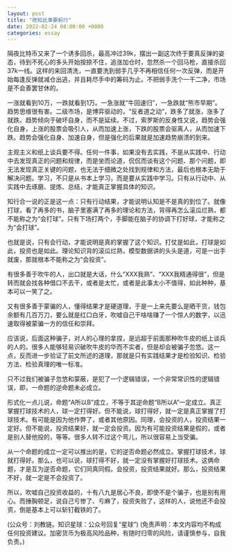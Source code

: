 ```yaml
---
layout: post
title: "绝知此事要躬行"
date: 2022-02-24 08:00:00 +0800
categories: essay
---
```


隔夜比特币又来了一个诱多回杀，最高冲过39k，摆出一副这次终于要真反弹的姿态，待到不死心的多头开始按捺不住，追涨加仓时，忽然杀一个回马枪，直接杀回37k一线。这样的来回清洗，一直要洗到弱手几乎不再相信任何一次反弹，而是开始每逢反弹就减仓出逃，并且耗尽手中的筹码为止。不把弱手洗个一干二净，市场是不会善罢甘休的。

一涨就看到10万，一跌就看到1万。一急涨就“牛回速归”，一急跌就“熊市早期”。趋势思维很有害。二级市场，是博弈驱动的，“反者道之动”，跌多了就涨，涨多了就跌。趋势倾向于破坏自身，而不是延续。不过，索罗斯的反身性又说，趋势会强化自身，上涨的股票会吸引人，从而加速上涨，下跌的股票会驱离人，从而加速下跌。趋势会强化自身、加速自身，但是强化的后果就是加速趋势崩溃的到来。

主观主义和纸上谈兵要不得。任何一件事，如果没有去实践，不是从实践中、行动中去发现真正的问题和规律，而是坐而论道，侃侃而谈有这个问题、那个问题，即无法发现真正关键的问题，也无法于细微之处找到规律和方法，最后也根本无助于解决问题。学习，不只是从书本上学习，而是要从实践中学习。只有从行动中、从实践中去琢磨、提炼、总结，才能真正掌握具体的知识。

知行合一说的正是这一点：只有行动结果，才能说明认知是不是真的到位了。就像打球，看了再多的书，脑子里塞满了再多的理论和方法，背得再怎么滚瓜烂熟，都不能称之为“会打球”。只有下场打两个，手脚能在脑子的协调下打好球，才能称之为“会打球”。

也就是说，只有会行动，才能说明是真的掌握了这个知识。打仗是如此，打球是如此，投资也是如此。理论知识背的滚瓜烂熟，模型数据讲的头头是道，可是一出手就废，那就根本不能称之为“会投资”。

有很多善于吹牛的人，出口就是大话，什么“XXX我熟”、“XXX我精通得很”，但是转而就会找各种借口不去干，或者是太忙，或者是此事太小不值得，如此种种，基本可以一笑了之。

又有很多善于蒙骗的人，懂得结果才是硬道理，于是一上来先要么是晒干货，钱包余额有几百万刀，要么就是红口白牙，吹嘘自己干啥啥赚了一个惊人的数字，以迅速取得被蒙骗一方的信任和崇拜。

应该说，后面这种骗子，对人的心理的拿捏，是远超于前面那种吹牛皮的纸上谈兵的人的。很多人能够轻易识破吹牛皮的华而不实者，但是却会被骗子忽悠。这一点，反而进一步验证了前文所述的道理，那就是只有实践结果才是检验知识、检验方法、检验真理的唯一标准。

只不过我们被骗子忽悠和蒙蔽，是犯了一个逻辑错误，一个非常常识性的逻辑错误，即，一命题的逆命题未必成立。

形式化一点儿说，命题“A所以B”成立，不等于其逆命题“B所以A”一定成立。真正掌握打球技术的人，球一定打得好。但不能说，球打得好，就一定是真正掌握了打球技术。有可能是因为他作弊了，或者其他原因。同理，会投资的人，投资结果一定好。但不能说，投资结果好，就一定会投资。因为有可能投资结果是假的，或者是别人替他投的，等等。很多人转不过这个弯儿，所以很容易上当受骗。

从一个命题的成立一定可以推出的是，它的逆否命题必然成立。掌握打球技术，球就打得好。那么，也可以说，球打得不好，就一定没有掌握好打球技术。这俩命题，才是互为逆否命题，它们同真同假。会投资，投资结果就好。那么，投资结果不好，就一定是不会投资了。

所以，吹嘘自己投资收益的，十有八九是居心不良，即使不是个骗子，也是别有用心。而捶胸顿足，说自己亏惨了、亏麻了，投资失败了，这样的人，说他还不会投资，倒是基本上可以斩钉截铁的了。

(公众号：刘教链。知识星球：公众号回复“星球”)
(免责声明：本文内容均不构成任何投资建议。加密货币为极高风险品种，有随时归零的风险，请谨慎参与，自我负责。)